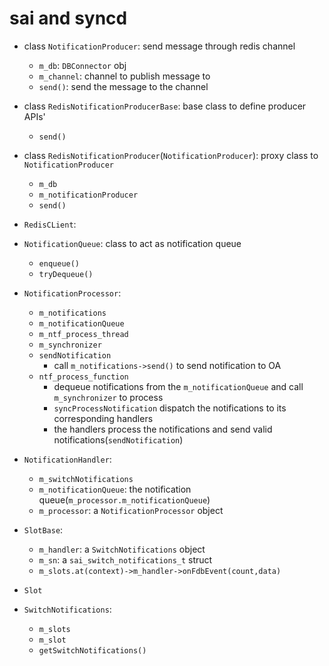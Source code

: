 # sai and syncd

* class `NotificationProducer`: send message through redis channel
    * `m_db`: `DBConnector` obj
    * `m_channel`: channel to publish message to
    * `send()`: send the message to the channel
* class `RedisNotificationProducerBase`: base class to define producer APIs'
    * `send()`
* class `RedisNotificationProducer`(`NotificationProducer`): proxy class to `NotificationProducer`
    * `m_db`
    * `m_notificationProducer`
    * `send()`

* `RedisCLient`:

* `NotificationQueue`: class to act as notification queue
    * `enqueue()`
    * `tryDequeue()`

* `NotificationProcessor`:
    * `m_notifications`
    * `m_notificationQueue`
    * `m_ntf_process_thread`
    * `m_synchronizer`
    * `sendNotification`
        * call `m_notifications->send()` to send notification to OA
    * `ntf_process_function`
        * dequeue notifications from the `m_notificationQueue` and call `m_synchronizer` to process
        * `syncProcessNotification` dispatch the notifications to its corresponding handlers
        * the handlers process the notifications and send valid notifications(`sendNotification`)

* `NotificationHandler`:
    * `m_switchNotifications`
    * `m_notificationQueue`: the notification queue(`m_processor.m_notificationQueue`)
    * `m_processor`: a `NotificationProcessor` object


* `SlotBase`:
    * `m_handler`: a `SwitchNotifications` object
    * `m_sn`: a `sai_switch_notifications_t` struct
    * `m_slots.at(context)->m_handler->onFdbEvent(count,data)`

* `Slot`

* `SwitchNotifications`:
    * `m_slots`
    * `m_slot`
    * `getSwitchNotifications()`
